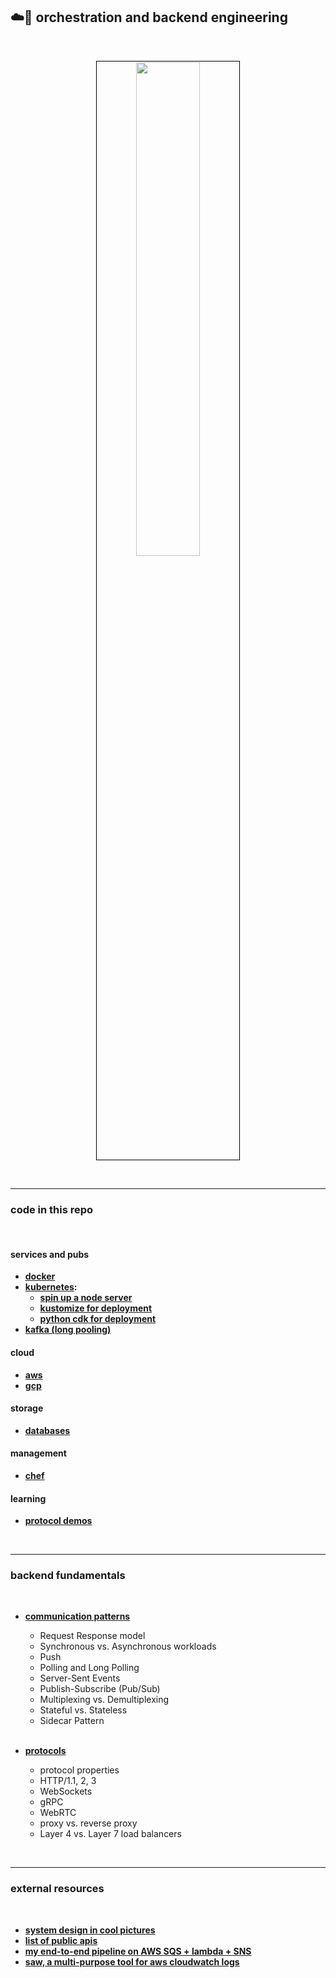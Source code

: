## ☁️🧰 orchestration and backend engineering 

<br>

<p align="center">
<img src="https://github.com/go-outside-labs/orchestration-toolkit/assets/1130416/ad6b4bf7-b306-4a57-8f20-62193ee4091d" width="45%" align="center" style="padding:1px;border:1px solid black;"/>
 </p>

<br>

---

### code in this repo

<br>


#### services and pubs

* **[docker](code/docker)**
* **[kubernetes](code/kubernetes):**
  * **[spin up a node server](code/kubernetes/node-server-example)**
  * **[kustomize for deployment](code/kubernetes/kustomize)**
  * **[python cdk for deployment](code/kubernetes/python-cdk)**
* **[kafka (long pooling)](code/kafka)**


#### cloud

* **[aws](code/aws)**
* **[gcp](code/gcp)**


#### storage

* **[databases](storage/databases/)**


#### management

* **[chef](code/chef)**


#### learning

* **[protocol demos](code/protocol_demos/)**

<br>


----

### backend fundamentals

<br>

* **[communication patterns](communication/)**
  * Request Response model
  * Synchronous vs. Asynchronous workloads
  * Push
  * Polling and Long Polling
  * Server-Sent Events
  * Publish-Subscribe (Pub/Sub)
  * Multiplexing vs. Demultiplexing
  * Stateful vs. Stateless
  * Sidecar Pattern


  <br>

* **[protocols](protocols/)**
  * protocol properties
  * HTTP/1.1, 2, 3
  * WebSockets
  * gRPC
  * WebRTC
  * proxy vs. reverse proxy
  * Layer 4 vs. Layer 7 load balancers




<br>

---

### external resources

<br>

* **[system design in cool pictures](https://github.com/ByteByteGoHq/system-design-101)**
* **[list of public apis](https://github.com/public-apis/public-apis?tab=readme-ov-file)**
* **[my end-to-end pipeline on AWS SQS + lambda + SNS](https://github.com/go-outside-labs/aws-pipeline-py)**
* **[saw, a multi-purpose tool for aws cloudwatch logs](https://github.com/TylerBrock/saw)**
